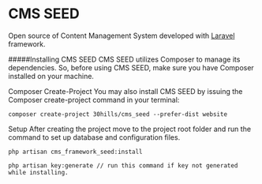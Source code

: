 # CMS SEED


Open source of Content Management System developed with [Laravel](http://laravel.com/) framework.

#####Installing CMS SEED
CMS SEED utilizes Composer to manage its dependencies. So, before using CMS SEED, make sure you have Composer installed on your machine.

Composer Create-Project
You may also install CMS SEED by issuing the Composer create-project command in your terminal:

```
composer create-project 30hills/cms_seed --prefer-dist website
```
Setup
After creating the project move to the project root folder and run the command to set up database and configuration files.

```
php artisan cms_framework_seed:install
```


```
php artisan key:generate // run this command if key not generated while installing.
```